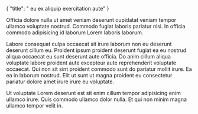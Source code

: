 {
  "title": " eu ex aliquip exercitation aute"
}

Officia dolore nulla ut amet veniam deserunt cupidatat veniam tempor ullamco voluptate nostrud. Commodo fugiat laboris pariatur nisi. In officia commodo adipisicing id laborum Lorem laboris laborum.

Labore consequat culpa occaecat sit irure laborum non eu deserunt deserunt cillum eu. Proident ipsum proident deserunt fugiat ea eu nostrud aliqua occaecat eu sunt deserunt aute officia. Do anim cillum aliqua voluptate labore proident aute excepteur aute reprehenderit voluptate occaecat. Qui non sit sint proident commodo sunt do pariatur mollit irure. Ea ea in laborum nostrud. Elit ut sunt ut magna proident eu consectetur pariatur dolore amet irure irure eu voluptate.

Ut voluptate Lorem deserunt est sit enim cillum tempor adipisicing enim ullamco irure. Quis commodo ullamco dolor nulla. Et qui non minim magna ullamco tempor velit in.